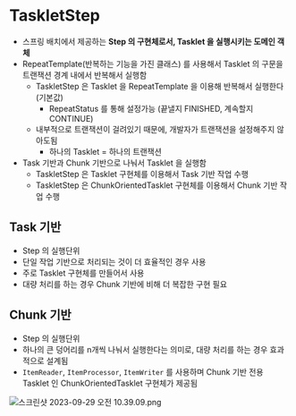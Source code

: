 # TaskletStep

- 스프링 배치에서 제공하는 **Step 의 구현체로서, Tasklet 을 실행시키는 도메인 객체**
- RepeatTemplate(반복하는 기능을 가진 클래스) 를 사용해서 Tasklet 의 구문을 트랜잭션 경계 내에서 반복해서 실행함
    - TaskletStep 은 Tasklet 을 RepeatTemplate 을 이용해 반복해서 실행한다(기본값)
        - RepeatStatus 를 통해 설정가능 (끝낼지 FINISHED, 계속할지 CONTINUE)
    - 내부적으로 트랜잭션이 걸려있기 때문에, 개발자가 트랜잭션을 설정해주지 않아도됨
        - 하나의 Tasklet  = 하나의 트랜잭션
- Task 기반과 Chunk 기반으로 나눠서 Tasklet 을 실행함
    - TaskletStep 은 Tasklet 구현체를 이용해서 Task 기반 작업 수행
    - TaskletStep 은 ChunkOrientedTasklet 구현체를 이용해서 Chunk 기반 작업 수행

## **Task 기반**

- Step 의 실행단위
- 단일 작업 기반으로 처리되는 것이 더 효율적인 경우 사용
- 주로 Tasklet 구현체를 만들어서 사용
- 대량 처리를 하는 경우 Chunk 기반에 비해 더 복잡한 구현 필요

## **Chunk 기반**

- Step 의 실행단위
- 하나의 큰 덩어리를 n개씩 나눠서 실행한다는 의미로, 대량 처리를 하는 경우 효과적으로 설계됨
- `ItemReader`, `ItemProcessor`, `ItemWriter` 를 사용하며 Chunk 기반 전용 Tasklet 인 ChunkOrientedTasklet 구현체가 제공됨

![스크린샷 2023-09-29 오전 10.39.09.png](https://prod-files-secure.s3.us-west-2.amazonaws.com/620a6d8c-eeac-4c90-b691-23b89fd6e153/c07b62a9-5c91-4237-810b-1c713e229375/%E1%84%89%E1%85%B3%E1%84%8F%E1%85%B3%E1%84%85%E1%85%B5%E1%86%AB%E1%84%89%E1%85%A3%E1%86%BA_2023-09-29_%E1%84%8B%E1%85%A9%E1%84%8C%E1%85%A5%E1%86%AB_10.39.09.png)